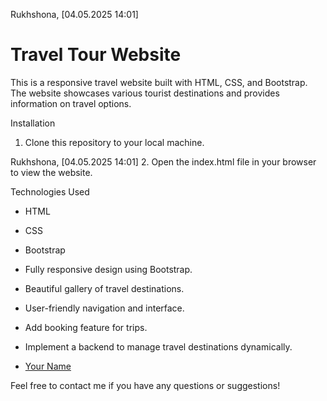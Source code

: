 Rukhshona, [04.05.2025 14:01]
# Travel Tour Website

This is a responsive travel website built with HTML, CSS, and Bootstrap. The website showcases various tourist destinations and provides information on travel options.

 Installation

1. Clone this repository to your local machine.

Rukhshona, [04.05.2025 14:01]
2. Open the index.html file in your browser to view the website.

Technologies Used

- HTML
- CSS
- Bootstrap


- Fully responsive design using Bootstrap.
- Beautiful gallery of travel destinations.
- User-friendly navigation and interface.



- Add booking feature for trips.
- Implement a backend to manage travel destinations dynamically.



- [Your Name](https://github.com/RukshonaA)

Feel free to contact me if you have any questions or suggestions!

